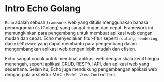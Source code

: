 # Intro Echo Golang

`Echo` adalah sebuah `framework` web yang ditulis menggunakan bahasa pemrograman `Go` (Golang) yang sangat ringan dan cepat. Framework ini memungkinkan para pengembang untuk membuat aplikasi web dengan mudah dan cepat. Echo menyediakan fitur-fitur seperti `routing`, `rendering`, dan `middleware` yang dapat membantu para pengembang dalam mengembangkan aplikasi web dengan lebih mudah dan efisien.

Echo sangat cocok untuk membuat aplikasi web dengan skala kecil hingga menengah, seperti aplikasi CRUD, RESTful API, dan aplikasi web yang sederhana. Selain itu, Echo juga mendukung pengembangan aplikasi web dengan pola arsitektur MVC `(Model-View-Controller)`.
